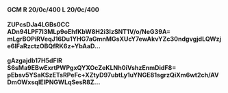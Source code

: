#### GCM R 20/0c/400 L 20/0c/400
**ZUPcsDJa4LGBs0CC**<br/>**ADn94LPF7l3MLp9oEhfKbW8H2i3IzSNT1V/o/NeG39A=**<br/>**mLgrBOPiRVeqJ16Du1YHG7aGmnMGsXUcY7ewAkvYZc30ndgvgjdLQWzje6IFaRzctzOBQfRK6z+YbAaD...**<br/><br/>
**gAzgajdb17H5dFlR**<br/>**S6sMa9EBwExrtPWPgxQYXOcZeKLNh0iVshzEnmDidF8=**<br/>**pEbsv5YSaKSzETsRPeFc+XZtyD97ubtLy1uYNGE81sgrzQiXm6wt2ch/AVDmOWxsqIElPNGWLqSesR8Z...**